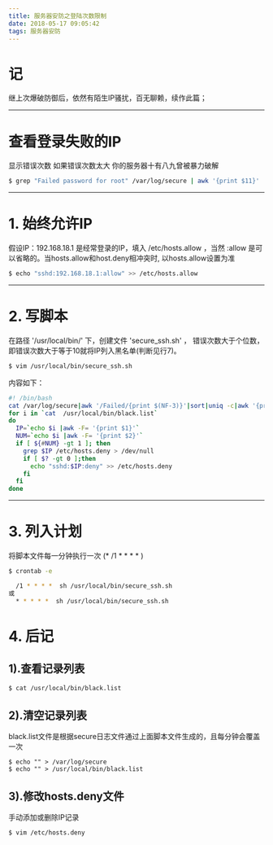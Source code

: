 ```yaml
---
title: 服务器安防之登陆次数限制
date: 2018-05-17 09:05:42
tags: 服务器安防
---
```


# 记

继上次爆破防御后，依然有陌生IP骚扰，百无聊赖，续作此篇；

---

# 查看登录失败的IP 

显示错误次数 如果错误次数太大 你的服务器十有八九曾被暴力破解
```bash
$ grep "Failed password for root" /var/log/secure | awk '{print $11}' | sort | uniq -c | sort -nr | more
```
<!-- more -->
---

# 1. 始终允许IP

假设IP：192.168.18.1 是经常登录的IP，填入 /etc/hosts.allow ，当然 :allow 是可以省略的。当hosts.allow和host.deny相冲突时, 以hosts.allow设置为准

```bash
$ echo "sshd:192.168.18.1:allow" >> /etc/hosts.allow
```

---

# 2. 写脚本

在路径 '/usr/local/bin/' 下，创建文件 'secure_ssh.sh' ，
错误次数大于个位数，即错误次数大于等于10就将IP列入黑名单(判断见行7)。

```bash
$ vim /usr/local/bin/secure_ssh.sh
```

内容如下：

```bash
#! /bin/bash
cat /var/log/secure|awk '/Failed/{print $(NF-3)}'|sort|uniq -c|awk '{print $2"="$1;}' > /usr/local/bin/black.list
for i in `cat  /usr/local/bin/black.list`
do
  IP=`echo $i |awk -F= '{print $1}'`
  NUM=`echo $i |awk -F= '{print $2}'`
  if [ ${#NUM} -gt 1 ]; then
    grep $IP /etc/hosts.deny > /dev/null
    if [ $? -gt 0 ];then
      echo "sshd:$IP:deny" >> /etc/hosts.deny
    fi
  fi
done
```

---

# 3. 列入计划

将脚本文件每一分钟执行一次 (* /1 * * * * )

```bash
$ crontab -e
```

```bash
  /1 * * * *  sh /usr/local/bin/secure_ssh.sh
或
  * * * * *  sh /usr/local/bin/secure_ssh.sh
```

# 4. 后记

## 1).查看记录列表

```bash
$ cat /usr/local/bin/black.list 
```

## 2).清空记录列表

black.list文件是根据secure日志文件通过上面脚本文件生成的，且每分钟会覆盖一次

```linux
$ echo "" > /var/log/secure 
$ echo "" > /usr/local/bin/black.list
```

## 3).修改hosts.deny文件

手动添加或删除IP记录

```bash
$ vim /etc/hosts.deny
```
